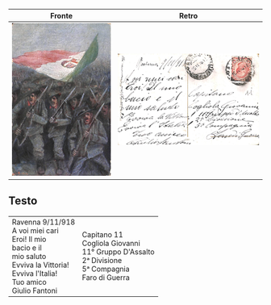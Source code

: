 | Fronte | Retro |
| --- | --- |
| ![fronte](fronte.jpg) | ![retro](retro.jpg) |

## Testo

<table border="0">
    <tr>
        <td>
            Ravenna 9/11/918<br/> 
            A voi miei cari<br/>
            Eroi! Il mio<br/>
            bacio e il<br/>
            mio saluto<br/>
            Evviva la Vittoria!<br/>
            Evviva l'Italia!<br/>
            Tuo amico<br/>
            Giulio Fantoni
        </td>
        <td>
            Capitano    11<br/>
            Cogliola Giovanni<br/>
            11° Gruppo D'Assalto<br/>
            2ᵃ Divisione<br/>
            5ᵃ Compagnia<br/>
            Faro di Guerra
        </td>
    </tr>
